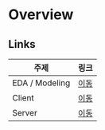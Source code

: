 # Overview

## Links

주제|링크
----|----
EDA / Modeling|[이동](https://github.com/Boram3J/image-editing)
Client|[이동](https://github.com/Boram3J/client)
Server|[이동](https://github.com/Boram3J/server)
